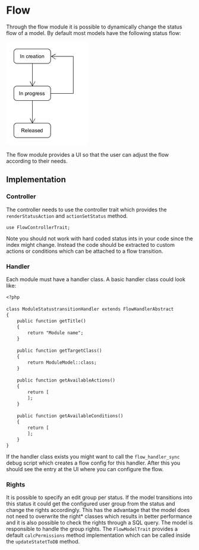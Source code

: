 
# Flow

Through the flow module it is possible to dynamically change the status flow of a model.
By default most models have the following status flow:

![status_flow]

The flow module provides a UI so that the user can adjust the flow according to their needs.

## Implementation

### Controller

The controller needs to use the controller trait which provides the `renderStatusAction` and 
`actionSetStatus` method.

```
use FlowControllerTrait;
```

Note you should not work with hard coded status ints in your code since the index might change.
Instead the code should be extracted to custom actions or conditions which can be attached to a
flow transition.

### Handler

Each module must have a handler class. A basic handler class could look like:

```
<?php

class ModuleStatustransitionHandler extends FlowHandlerAbstract
{
    public function getTitle()
    {
        return "Module name";
    }

    public function getTargetClass()
    {
        return ModuleModel::class;
    }

    public function getAvailableActions()
    {
        return [
        ];
    }

    public function getAvailableConditions()
    {
        return [
        ];
    }
}
```

If the handler class exists you might want to call the `flow_handler_sync` debug script which creates
a flow config for this handler. After this you should see the entry at the UI where you can configure
the flow.

### Rights

It is possible to specify an edit group per status. If the model transitions into this status it
could get the configured user group from the status and change the rights accordingly. This has 
the advantage that the model does not need to overwrite the right* classes which results in better 
performance and it is also possible to check the rights through a SQL query. The model is responsible 
to handle the group rights. The `FlowModelTrait` provides a default `calcPermissions` method implementation 
which can be called inside the `updateStatetToDB` method.


[status_flow]: ./status_flow.png
